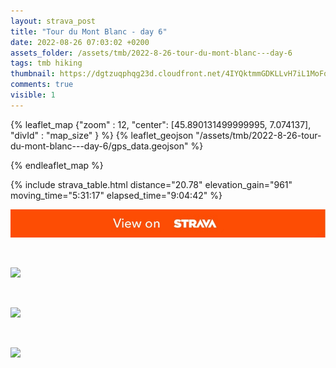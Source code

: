 ```yaml
---
layout: strava_post
title: "Tour du Mont Blanc - day 6"
date: 2022-08-26 07:03:02 +0200
assets_folder: /assets/tmb/2022-8-26-tour-du-mont-blanc---day-6
tags: tmb hiking
thumbnail: https://dgtzuqphqg23d.cloudfront.net/4IYQktmmGDKLLvH7iL1MoFqx3HCwAJk1S3a1YrHx0oU-1024x768.jpg
comments: true
visible: 1
---
```



{% leaflet_map {"zoom" : 12,
                  "center": [45.890131499999995, 7.074137],
                 "divId" : "map_size" } %}
    {% leaflet_geojson "/assets/tmb/2022-8-26-tour-du-mont-blanc---day-6/gps_data.geojson" %}

{% endleaflet_map %}





{% include strava_table.html distance="20.78" elevation_gain="961" moving_time="5:31:17" elapsed_time="9:04:42" %}

[![](/assets/strava.jpg)](https://www.strava.com/activities/7704060322)


<br />

![](https://dgtzuqphqg23d.cloudfront.net/4IYQktmmGDKLLvH7iL1MoFqx3HCwAJk1S3a1YrHx0oU-1024x768.jpg)


<br />

![](https://dgtzuqphqg23d.cloudfront.net/CsRvWILV1PCz6O7sabRfdRQhgqB2gdqpkGjdNCdpjH8-1024x768.jpg)


<br />

![](https://dgtzuqphqg23d.cloudfront.net/DnQAthSK6JZ5wKJpALrtr_9j3STXTtcL_5pOrhHh5Gg-1024x768.jpg)
